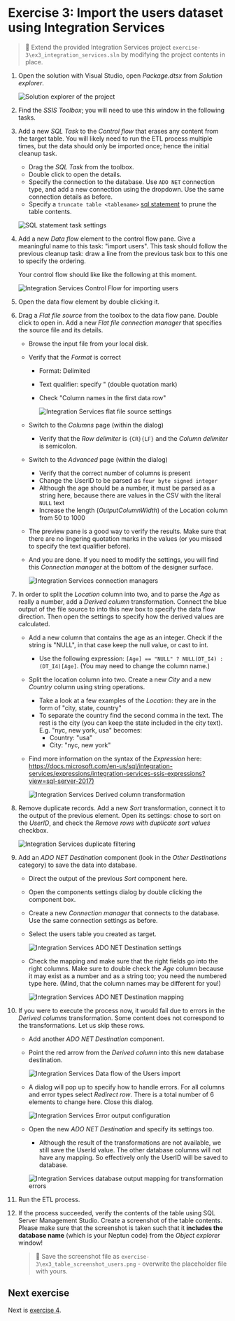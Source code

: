 # Exercise 3: Import the users dataset using Integration Services

> :memo: Extend the provided Integration Services project `exercise-3\ex3_integration_services.sln` by modifying the project contents in place.

1. Open the solution with Visual Studio, open _Package.dtsx_ from _Solution explorer_.

   ![Solution explorer of the project](images/exercise/is-solution-explorer.png)

1. Find the _SSIS Toolbox_; you will need to use this window in the following tasks.

1. Add a new _SQL Task_ to the _Control flow_ that erases any content from the target table. You will likely need to run the ETL process multiple times, but the data should only be imported once; hence the initial cleanup task.

   - Drag the _SQL Task_ from the toolbox.
   - Double click to open the details.
   - Specify the connection to the database. Use `ADO NET` connection type, and add a new connection using the dropdown. Use the same connection details as before.
   - Specify a `truncate table <tablename>` [sql statement](https://docs.microsoft.com/en-us/sql/t-sql/statements/truncate-table-transact-sql?view=sql-server-2017) to prune the table contents.

   ![SQL statement task settings](images/exercise/is-create-sql-connection.png)

1. Add a new _Data flow_ element to the control flow pane. Give a meaningful name to this task: "import users". This task should follow the previous cleanup task: draw a line from the previous task box to this one to specify the ordering.

   Your control flow should like like the following at this moment.

   ![Integration Services Control Flow for importing users](images/exercise/is-users-control-flow.png)

1. Open the data flow element by double clicking it.

1. Drag a _Flat file source_ from the toolbox to the data flow pane. Double click to open in. Add a new _Flat file connection manager_ that specifies the source file and its details.

   - Browse the input file from your local disk.
   - Verify that the _Format_ is correct

     - Format: Delimited
     - Text qualifier: specify " (double quotation mark)
     - Check "Column names in the first data row"

       ![Integration Services flat file source settings](images/exercise/is-users-flat-file-conn.png)

   - Switch to the _Columns_ page (within the dialog)
     - Verify that the _Row delimiter_ is `{CR}{LF}` and the _Column delimiter_ is semicolon.
   - Switch to the _Advanced_ page (within the dialog)
     - Verify that the correct number of columns is present
     - Change the UserID to be parsed as `four byte signed integer`
     - Although the age should be a number, it must be parsed as a string here, because there are values in the CSV with the literal `NULL` text
     - Increase the length (_OutputColumnWidth_) of the Location column from 50 to 1000
   - The preview pane is a good way to verify the results. Make sure that there are no lingering quotation marks in the values (or you missed to specify the text qualifier before).
   - And you are done. If you need to modify the settings, you will find this _Connection manager_ at the bottom of the designer surface.

     ![Integration Services connection managers](images/exercise/is-connection-managers.png)

1. In order to split the _Location_ column into two, and to parse the _Age_ as really a number, add a _Derived column_ transformation. Connect the blue output of the file source to into this new box to specify the data flow direction. Then open the settings to specify how the derived values are calculated.

   - Add a new column that contains the age as an integer. Check if the string is "NULL", in that case keep the null value, or cast to int.
     - Use the following expression: `[Age] == "NULL" ? NULL(DT_I4) : (DT_I4)[Age]`. (You may need to change the column name.)
   - Split the location column into two. Create a new _City_ and a new _Country_ column using string operations.
     - Take a look at a few examples of the _Location_: they are in the form of "city, state, country"
     - To separate the country find the second comma in the text. The rest is the city (you can keep the state included in the city text). E.g. "nyc, new york, usa" becomes:
       - Country: "usa"
       - City: "nyc, new york"
   - Find more information on the syntax of the _Expression_ here: <https://docs.microsoft.com/en-us/sql/integration-services/expressions/integration-services-ssis-expressions?view=sql-server-2017)>

     ![Integration Services Derived column transformation](images/exercise/is-users-derived-col.png)

1. Remove duplicate records. Add a new _Sort_ transformation, connect it to the output of the previous element. Open its settings: chose to sort on the _UserID_, and check the _Remove rows with duplicate sort values_ checkbox.

   ![Integration Services duplicate filtering](images/exercise/is-users-sorting.png)

1. Add an _ADO NET Destination_ component (look in the _Other Destinations_ category) to save the data into database.

   - Direct the output of the previous _Sort_ component here.
   - Open the components settings dialog by double clicking the component box.
   - Create a new _Connection manager_ that connects to the database. Use the same connection settings as before.
   - Select the users table you created as target.

     ![Integration Services ADO NET Destination settings](images/exercise/is-users-adonet-destination.png)

   - Check the mapping and make sure that the right fields go into the right columns. Make sure to double check the _Age_ column because it may exist as a number and as a string too; you need the numbered type here. (Mind, that the column names may be different for you!)

     ![Integration Services ADO NET Destination mapping](images/exercise/is-users-adonet-mapping.png)

1. If you were to execute the process now, it would fail due to errors in the _Derived columns_ transformation. Some content does not correspond to the transformations. Let us skip these rows.

   - Add another _ADO NET Destination_ component.
   - Point the red arrow from the _Derived column_ into this new database destination.

     ![Integration Services Data flow of the Users import](images/exercise/is-users-data-flow.png)

   - A dialog will pop up to specify how to handle errors. For all columns and error types select _Redirect row_. There is a total number of 6 elements to change here. Close this dialog.

     ![Integration Services Error output configuration](images/exercise/is-users-error-output.png)

   - Open the new _ADO NET Destination_ and specify its settings too.

     - Although the result of the transformations are not available, we still save the UserId value. The other database columns will not have any mapping. So effectively only the UserID will be saved to database.

     ![Integration Services database output mapping for transformation errors](images/exercise/is-users-adonet-mapping-for-errors.png)

1. Run the ETL process.

1. If the process succeeded, verify the contents of the table using SQL Server Management Studio. Create a screenshot of the table contents. Please make sure that the screenshot is taken such that it **includes the database name** (which is your Neptun code) from the _Object explorer_ window!

   > :memo: Save the screenshot file as `exercise-3\ex3_table_screenshot_users.png` - overwrite the placeholder file with yours.

## Next exercise

Next is [exercise 4](exercise4.md).

